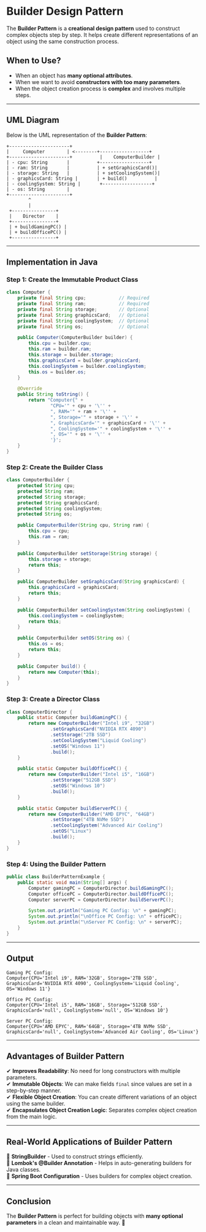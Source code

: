 # Builder Design Pattern

The **Builder Pattern** is a **creational design pattern** used to construct complex objects step by step. It helps create different representations of an object using the same construction process.

## **When to Use?**
- When an object has **many optional attributes**.
- When we want to avoid **constructors with too many parameters**.
- When the object creation process is **complex** and involves multiple steps.

---

## **UML Diagram**
Below is the UML representation of the **Builder Pattern**:

```plaintext
+----------------------+
|     Computer        | <--------+------------------+
+----------------------+          |    ComputerBuilder |
| - cpu: String       |          +------------------+
| - ram: String       |          | + setGraphicsCard()|
| - storage: String   |          | + setCoolingSystem()|
| - graphicsCard: String |       | + build()          |
| - coolingSystem: String |       +------------------+
| - os: String        |
+----------------------+
        ^
        |
 +----------------+
 |    Director    |
 +----------------+
 | + buildGamingPC() |
 | + buildOfficePC() |
 +----------------+
```

---

## **Implementation in Java**

### **Step 1: Create the Immutable Product Class**
```java
class Computer {
    private final String cpu;            // Required
    private final String ram;            // Required
    private final String storage;        // Optional
    private final String graphicsCard;   // Optional
    private final String coolingSystem;  // Optional
    private final String os;             // Optional

    public Computer(ComputerBuilder builder) {
        this.cpu = builder.cpu;
        this.ram = builder.ram;
        this.storage = builder.storage;
        this.graphicsCard = builder.graphicsCard;
        this.coolingSystem = builder.coolingSystem;
        this.os = builder.os;
    }

    @Override
    public String toString() {
        return "Computer{" +
                "CPU='" + cpu + '\'' +
                ", RAM='" + ram + '\'' +
                ", Storage='" + storage + '\'' +
                ", GraphicsCard='" + graphicsCard + '\'' +
                ", CoolingSystem='" + coolingSystem + '\'' +
                ", OS='" + os + '\'' +
                '}';
    }
}
```

### **Step 2: Create the Builder Class**
```java
class ComputerBuilder {
    protected String cpu;
    protected String ram;
    protected String storage;
    protected String graphicsCard;
    protected String coolingSystem;
    protected String os;

    public ComputerBuilder(String cpu, String ram) {
        this.cpu = cpu;
        this.ram = ram;
    }

    public ComputerBuilder setStorage(String storage) {
        this.storage = storage;
        return this;
    }

    public ComputerBuilder setGraphicsCard(String graphicsCard) {
        this.graphicsCard = graphicsCard;
        return this;
    }

    public ComputerBuilder setCoolingSystem(String coolingSystem) {
        this.coolingSystem = coolingSystem;
        return this;
    }

    public ComputerBuilder setOS(String os) {
        this.os = os;
        return this;
    }

    public Computer build() {
        return new Computer(this);
    }
}
```

### **Step 3: Create a Director Class**
```java
class ComputerDirector {
    public static Computer buildGamingPC() {
        return new ComputerBuilder("Intel i9", "32GB")
                .setGraphicsCard("NVIDIA RTX 4090")
                .setStorage("2TB SSD")
                .setCoolingSystem("Liquid Cooling")
                .setOS("Windows 11")
                .build();
    }

    public static Computer buildOfficePC() {
        return new ComputerBuilder("Intel i5", "16GB")
                .setStorage("512GB SSD")
                .setOS("Windows 10")
                .build();
    }

    public static Computer buildServerPC() {
        return new ComputerBuilder("AMD EPYC", "64GB")
                .setStorage("4TB NVMe SSD")
                .setCoolingSystem("Advanced Air Cooling")
                .setOS("Linux")
                .build();
    }
}
```

### **Step 4: Using the Builder Pattern**
```java
public class BuilderPatternExample {
    public static void main(String[] args) {
        Computer gamingPC = ComputerDirector.buildGamingPC();
        Computer officePC = ComputerDirector.buildOfficePC();
        Computer serverPC = ComputerDirector.buildServerPC();

        System.out.println("Gaming PC Config: \n" + gamingPC);
        System.out.println("\nOffice PC Config: \n" + officePC);
        System.out.println("\nServer PC Config: \n" + serverPC);
    }
}
```

---

## **Output**
```plaintext
Gaming PC Config:
Computer{CPU='Intel i9', RAM='32GB', Storage='2TB SSD', GraphicsCard='NVIDIA RTX 4090', CoolingSystem='Liquid Cooling', OS='Windows 11'}

Office PC Config:
Computer{CPU='Intel i5', RAM='16GB', Storage='512GB SSD', GraphicsCard='null', CoolingSystem='null', OS='Windows 10'}

Server PC Config:
Computer{CPU='AMD EPYC', RAM='64GB', Storage='4TB NVMe SSD', GraphicsCard='null', CoolingSystem='Advanced Air Cooling', OS='Linux'}
```

---

## **Advantages of Builder Pattern**
✔ **Improves Readability**: No need for long constructors with multiple parameters.  
✔ **Immutable Objects**: We can make fields `final` since values are set in a step-by-step manner.  
✔ **Flexible Object Creation**: You can create different variations of an object using the same builder.  
✔ **Encapsulates Object Creation Logic**: Separates complex object creation from the main logic.

---

## **Real-World Applications of Builder Pattern**
📌 **StringBuilder** - Used to construct strings efficiently.  
📌 **Lombok's @Builder Annotation** - Helps in auto-generating builders for Java classes.  
📌 **Spring Boot Configuration** - Uses builders for complex object creation.

---

## **Conclusion**
The **Builder Pattern** is perfect for building objects with **many optional parameters** in a clean and maintainable way. 🚀

